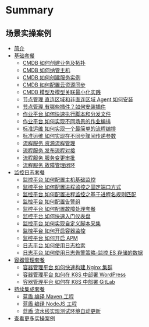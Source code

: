 # Summary

## 场景实操案例
* [简介](readme.md)
* [基础套餐]()
    * [CMDB 如何创建业务及拓扑](BASIC/CMDB-HowToCreateTopo.md)
    * [CMDB 如何纳管主机](BASIC/CMDB-HowToManageHost.md)
    * [CMDB 如何创建服务实例](BASIC/CMDB-HowToCreateServiceInstance.md)
    * [CMDB 如何配置云资源同步](BASIC/CMDB-HowToUseCloudResourceSync.md)
    * [CMDB 模型及模型关联最小化实践](BASIC/CMDB-HowToUseModelAndInstanceAssociation.md)
    * [节点管理 直连区域和非直连区域 Agent 如何安装](BASIC/NodeMan-HowToInstallAgent.md)
    * [节点管理 有哪些插件？如何安装插件](BASIC/NodeMan-HowToInstallPlugin.md)
    * [作业平台 如何快速执行脚本和分发文件](BASIC/JOB-HowToQuicklyExecuteScriptsAndDistributeFiles.md)
    * [作业平台 如何实现不同场景的作业编排](BASIC/JOB-HowToUseSceneschedule.md)
    * [标准运维 如何实现一个最简单的流程编排](BASIC/SOPS-HowToRunASimpleWorkflowPlanning.md)
    * [标准运维 如何实现在不同步骤间传递参数](BASIC/SOPS-HowCanParametersBePassedBetweenDifferentStages.md)
    * [流程服务 资源流程管理](CO/ITSM/Service_Request.md)
    * [流程服务 发布流程对接](CO/ITSM/Release_Management.md)
    * [流程服务 服务变更审批](CO/ITSM/Change_Management.md)
    * [流程服务 故障管理闭环](CO/ITSM/Incident_Management.md)
* [监控日志套餐]()
    * [监控平台 如何配置主机基础监控](Monitor/Monitor-HowCanHostBasicBeMonitoring.md)
    * [监控平台 如何配置进程监控之固定端口方式](Monitor/Monitor-HowToSetStablePortProcessMonitor.md)
    * [监控平台 如何配置进程监控之基于进程名规则匹配](Monitor/Monitor-HowToSetUnStableProcessMonitor.md)
    * [监控平台 如何配置告警组](Monitor/Monitor-HowToSetMonitoringGroup.md)
    * [监控平台 如何配置故障处理套餐](Monitor/Monitor-HowToSetTroubleShootingPackage.md)
    * [监控平台 如何快速入门仪表盘](Monitor/Monitor-HowToQuickStartDashboard.md)
    * [监控平台 如何实现自定义脚本采集](Monitor/Monitor-HowToUseCustomScriptCollection.md)
    * [监控平台 如何开启容器监控](Monitor/k8s_monitor_overview.md)
    * [监控平台 如何开启 APM](Monitor/apm_monitor_overview.md)
    * [日志平台 如何使用日志检索](Monitor/query_log.md)
    * [日志平台 如何使用日志告警策略-监控 ES 存储的数据](Monitor/log_monitor.md)
* [容器管理套餐]()
    * [容器管理平台 如何快速构建 Nginx 集群](CD/BCS/Bcs_deploy_nginx_cluster.md)
    * [容器管理平台 如何在 K8S 中部署 WordPress](CD/BCS/Deploy_wordpress.md)
    * [容器管理平台 如何在 K8S 中部署 GitLab](CD/BCS/Deploy_gitlab_ce.md)
* [持续集成套餐]()
    * [蓝盾 编译 Maven 工程](CI/Java-Maven.md)
    * [蓝盾 编译 NodeJS 工程](CI/Node.md)
    * [蓝盾 流水线实现测试环境自动更新](CI/Pipeline_git_commit_to_stag.md)
* [查看更多实操案例](BASIC/Total-ProductSingle-functionImplementation.md)